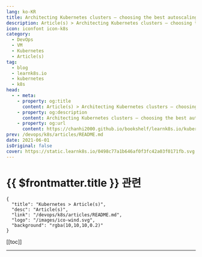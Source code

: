 ```yaml
---
lang: ko-KR
title: Architecting Kubernetes clusters — choosing the best autoscaling strategy
description: Article(s) > Architecting Kubernetes clusters — choosing the best autoscaling strategy
icon: iconfont icon-k8s
category:
  - DevOps
  - VM
  - Kubernetes
  - Article(s)
tag:
  - blog
  - learnk8s.io
  - kubernetes
  - k8s
head:
  - - meta:
    - property: og:title
      content: Article(s) > Architecting Kubernetes clusters — choosing the best autoscaling strategy
    - property: og:description
      content: Architecting Kubernetes clusters — choosing the best autoscaling strategy
    - property: og:url
      content: https://chanhi2000.github.io/bookshelf/learnk8s.io/kubernetes-autoscaling-strategies.html
prev: /devops/k8s/articles/README.md
date: 2021-06-01
isOriginal: false
cover: https://static.learnk8s.io/0498c77a1b646af0f3fc42a03f0171fb.svg
---
```


# {{ $frontmatter.title }} 관련

```component VPCard
{
  "title": "Kubernetes > Article(s)",
  "desc": "Article(s)",
  "link": "/devops/k8s/articles/README.md",
  "logo": "/images/ico-wind.svg",
  "background": "rgba(10,10,10,0.2)"
}
```

[[toc]]

---

<SiteInfo
  name="Architecting Kubernetes clusters — choosing the best autoscaling strategy"
  desc="Learn how to size your cluster nodes, configure the Horizontal and Cluster Autoscaler, and overprovision your cluster for faster pod scaling."
  url="https://learnk8s.io/kubernetes-autoscaling-strategies"
  logo="https://static.learnk8s.io/f7e5160d4744cf05c46161170b5c11c9.svg"
  preview="https://static.learnk8s.io/0498c77a1b646af0f3fc42a03f0171fb.svg"/>

<!-- TODO: 작성 -->
